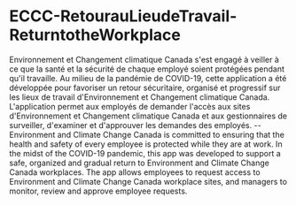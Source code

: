 # ECCC-RetourauLieudeTravail-ReturntotheWorkplace
Environnement et Changement climatique Canada s'est engagé à veiller à ce que la santé et la sécurité de chaque employé soient protégées pendant qu'il travaille.  Au milieu de la pandémie de COVID-19, cette application a été développée pour favoriser un retour sécuritaire, organisé et progressif sur les lieux de travail d'Environnement et Changement climatique Canada.  L'application permet aux employés de demander l'accès aux sites d'Environnement et Changement climatique Canada et aux gestionnaires de surveiller, d'examiner et d'approuver les demandes des employés.  --  Environment and Climate Change Canada is committed to ensuring that the health and safety of every employee is protected while they are at work.  In the midst of the COVID-19 pandemic, this app was developed to support a safe, organized and gradual return to Environment and Climate Change Canada workplaces.  The app allows employees to request access to Environment and Climate Change Canada workplace sites, and managers to monitor, review and approve employee requests.

